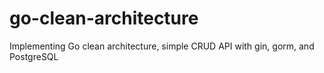 # go-clean-architecture
Implementing Go clean architecture, simple CRUD API with gin, gorm, and PostgreSQL
